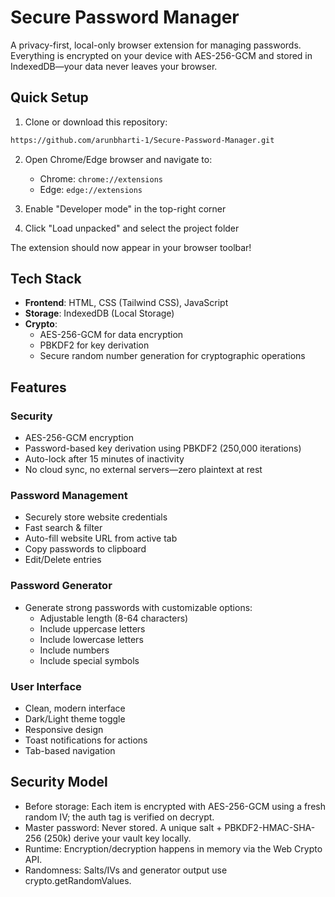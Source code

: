 # Secure Password Manager

A privacy-first, local-only browser extension for managing passwords. Everything is encrypted on your device with AES-256-GCM and stored in IndexedDB—your data never leaves your browser.

## Quick Setup

1. Clone or download this repository:
```bash
https://github.com/arunbharti-1/Secure-Password-Manager.git
```

2. Open Chrome/Edge browser and navigate to:
   - Chrome: `chrome://extensions`
   - Edge: `edge://extensions`

3. Enable "Developer mode" in the top-right corner

4. Click "Load unpacked" and select the project folder

The extension should now appear in your browser toolbar!

## Tech Stack

- **Frontend**: HTML, CSS (Tailwind CSS), JavaScript
- **Storage**: IndexedDB (Local Storage)
- **Crypto**: 
  - AES-256-GCM for data encryption
  - PBKDF2 for key derivation
  - Secure random number generation for cryptographic operations

## Features

### Security
- AES-256-GCM encryption
- Password-based key derivation using PBKDF2 (250,000 iterations)
- Auto-lock after 15 minutes of inactivity
- No cloud sync, no external servers—zero plaintext at rest
### Password Management
- Securely store website credentials
- Fast search & filter
- Auto-fill website URL from active tab
- Copy passwords to clipboard
- Edit/Delete entries

### Password Generator
- Generate strong passwords with customizable options:
  - Adjustable length (8-64 characters)
  - Include uppercase letters
  - Include lowercase letters
  - Include numbers
  - Include special symbols

### User Interface
- Clean, modern interface
- Dark/Light theme toggle
- Responsive design
- Toast notifications for actions
- Tab-based navigation

## Security Model

- Before storage: Each item is encrypted with AES-256-GCM using a fresh random IV; the auth tag is verified on decrypt.
- Master password: Never stored. A unique salt + PBKDF2-HMAC-SHA-256 (250k) derive your vault key locally.
- Runtime: Encryption/decryption happens in memory via the Web Crypto API.
- Randomness: Salts/IVs and generator output use crypto.getRandomValues.
